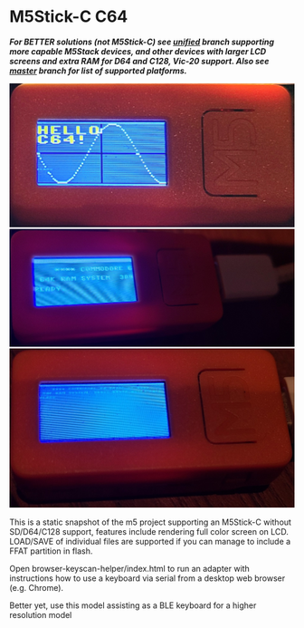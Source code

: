 # M5Stick-C C64 #

***For BETTER solutions (not M5Stick-C) see [unified](https://github.com/davervw/c-simple-emu6502-cbm/tree/unified#unified---commodore-and-minimal-6502-emulator-for-various-targets) branch supporting more capable M5Stack devices, and other devices with larger LCD screens and extra RAM for D64 and C128, Vic-20 support.  Also see [master](https://github.com/davervw/c-simple-emu6502-cbm/tree/master) branch for list of supported platforms.***

![hello](media/lores-demo.png)
![zoomed](media/zoom.png)
![unreadable](media/unreadable.png)

This is a static snapshot of the m5 project supporting an M5Stick-C without SD/D64/C128 support, features include rendering full color screen on LCD.  LOAD/SAVE of individual files are supported if you can manage to include a FFAT partition in flash.

Open browser-keyscan-helper/index.html to run an adapter with instructions how to use a keyboard via serial from a desktop web browser (e.g. Chrome). 

Better yet, use this model assisting as a BLE keyboard for a higher resolution model
